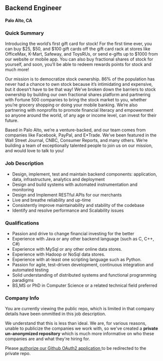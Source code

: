 ## Backend Engineer
#### Palo Alto, CA

### Quick Summary
Introducing the world’s first gift card for stock! For the first time ever, you can buy $25, $50, and $100 gift cards off the gift card rack at stores like OfficeMax, K-Mart, Safeway, and ToysRUs, or send e-gifts up to $1000 from our website or mobile app. You can also buy fractional shares of stock for yourself, and soon, you’ll be able to redeem rewards points for stock and much more!

Our mission is to democratize stock ownership. 86% of the population has never had a chance to own stock because it’s intimidating and expensive, but it doesn’t have to be that way! We’ve broken down the barriers to stock ownership by building our own fractional shares platform and partnering with Fortune 500 companies to bring the stock market to you, whether you’re grocery shopping or doing your mobile banking. We’re also partnering with nonprofits to promote financial literacy and empowerment so anyone around the world, of any age or income level, can invest for their future.

Based in Palo Alto, we’re a venture-backed, and our team comes from companies like Facebook, PayPal, and E*Trade. We’ve been featured in the Wall Street Journal, CNBC, Consumer Reports, and many others. We’re building a team of exceptionally talented people to join us on our mission, and would love to talk to you!

### Job Description
+	Design, implement, test and maintain backend components: application, data, infrastructure, analytics and deployment
+	Design and build systems with automated instrumentation and monitoring
+	Design and Implement RESTful APIs for our merchants
+	Live and breathe reliability and up-time
+	Consistently improve maintainability and stability of the codebase
+	Identify and resolve performance and Scalability issues

### Qualifications
+	Passion and drive to change financial investing for the better
+	Experience with Java or any other backend language (such as C, C++, C#)
+	Experience with MySql or any other online data stores.
+	Experience with Hadoop or NoSql data stores.
+	Experience with at-least one scripting language such as Python.
+	Passion for agile, test-driven development, continuous integration and automated testing
+	Solid understanding of distributed systems and functional programming paradigms
+	BS,MS or PhD in Computer Science or a related technical field preferred

### Company Info
You are currently viewing the public repo, which is limited in that company details have been ommitted in this job description.  
    
We understand that this is less than ideal.  We are, for various reasons, unable to publicize the companies we work with, so we've
created a **private un-anonymized repository** which is much more informative on who these companies are and what they're hiring for.  
    
Please [authorize our Github OAuth2 application ](http://localhost:3000/users/auth/github?job_id=u3rvy2twawxl-backend-engineer-java) to be redirected to the private repo.
